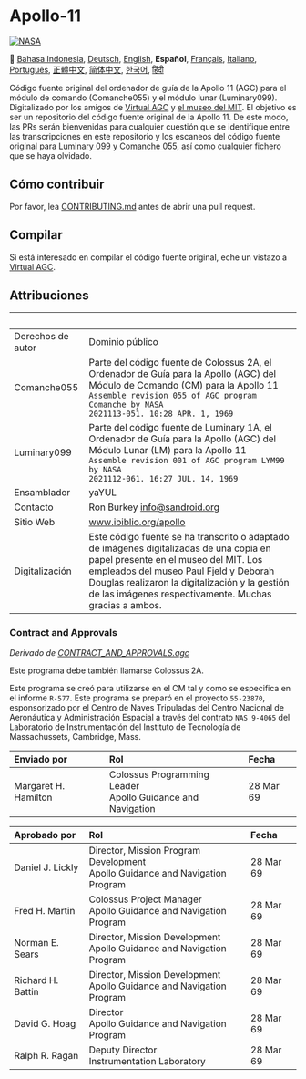 # Apollo-11
[![NASA][1]][2]

:crossed_flags:
[Bahasa Indonesia][ID],
[Deutsch][DE],
[English][EN],
**Español**,
[Français][FR],
[Italiano][IT],
[Português][PT_BR],
[正體中文][ZH_TW],
[简体中文][ZH_CN],
[한국어][KO_KR],
[हिंदी][HI_IN]


[ID]:README.id.md
[DE]:README.de.md
[EN]:README.md
[ES]:README.es.md
[IT]:README.it.md
[FR]:README.fr.md
[PT_BR]:README.pt_br.md
[ZH_TW]:README.zh_tw.md
[ZH_CN]:README.zh_cn.md
[KO_KR]:README.ko_kr.md
[HI_IN]:README.hi_in.md

Código fuente original del ordenador de guía de la Apollo 11 (AGC) para el módulo de comando (Comanche055) y el módulo lunar (Luminary099). Digitalizado por los amigos de [Virtual AGC][3] y [el museo del MIT][4]. El objetivo es ser un repositorio del código fuente original de la Apollo 11. De este modo, las PRs serán bienvenidas para cualquier cuestión que se identifique entre las transcripciones en este repositorio y los escaneos del código fuente original para [Luminary 099][5] y [Comanche 055][6], así como cualquier fichero que se haya olvidado.

## Cómo contribuir
Por favor, lea [CONTRIBUTING.md][7] antes de abrir una pull request.

## Compilar
Si está interesado en compilar el código fuente original, eche un vistazo a
[Virtual AGC][8].

## Attribuciones

&nbsp;            | &nbsp;
:---------------- | :-----
Derechos de autor | Dominio público
Comanche055       | Parte del código fuente de Colossus 2A, el Ordenador de Guía para la Apollo (AGC) del Módulo de Comando (CM) para la Apollo 11<br>`Assemble revision 055 of AGC program Comanche by NASA`<br>`2021113-051. 10:28 APR. 1, 1969`
Luminary099       | Parte del código fuente de Luminary 1A, el Ordenador de Guía para la Apollo (AGC) del Módulo Lunar (LM) para la Apollo 11<br>`Assemble revision 001 of AGC program LYM99 by NASA`<br>`2021112-061. 16:27 JUL. 14, 1969`
Ensamblador       | yaYUL
Contacto          | Ron Burkey <info@sandroid.org>
Sitio Web         | www.ibiblio.org/apollo
Digitalización    | Este código fuente se ha transcrito o adaptado de imágenes digitalizadas de una copia en papel presente en el museo del MIT. Los empleados del museo Paul Fjeld y Deborah Douglas realizaron la digitalización y la gestión de las imágenes respectivamente. Muchas gracias a ambos.

### Contract and Approvals
*Derivado de [CONTRACT_AND_APPROVALS.agc]*

Este programa debe también llamarse Colossus 2A.

Este programa se creó para utilizarse en el CM tal y como se especifica en el informe `R-577`. Este programa se preparó en el proyecto `55-23870`, esponsorizado por el Centro de Naves Tripuladas del Centro Nacional de Aeronáutica y Administración Espacial a través del contrato `NAS 9-4065` del Laboratorio de Instrumentación del Instituto de Tecnología de Massachussets, Cambridge, Mass.

Enviado por           | Rol | Fecha
:-------------------- | :--- | :----
Margaret H. Hamilton  | Colossus Programming Leader<br>Apollo Guidance and Navigation | 28 Mar 69

Aprobado por       | Rol | Fecha
:----------------- | :--- | :----
Daniel J. Lickly   | Director, Mission Program Development<br>Apollo Guidance and Navigation Program | 28 Mar 69
Fred H. Martin     | Colossus Project Manager<br>Apollo Guidance and Navigation Program | 28 Mar 69
Norman E. Sears    | Director, Mission Development<br>Apollo Guidance and Navigation Program | 28 Mar 69
Richard H. Battin  | Director, Mission Development<br>Apollo Guidance and Navigation Program | 28 Mar 69
David G. Hoag      | Director<br>Apollo Guidance and Navigation Program | 28 Mar 69
Ralph R. Ragan     | Deputy Director<br>Instrumentation Laboratory | 28 Mar 69

[CONTRACT_AND_APPROVALS.agc]:https://github.com/chrislgarry/Apollo-11/blob/master/Comanche055/CONTRACT_AND_APPROVALS.agc
[1]:https://cdn.rawgit.com/aleen42/badges/c9246f74/src/nasa.svg
[2]:https://www.nasa.gov/mission_pages/apollo/missions/apollo11.html
[3]:http://www.ibiblio.org/apollo/
[4]:http://web.mit.edu/museum/
[5]:http://www.ibiblio.org/apollo/ScansForConversion/Luminary099/
[6]:http://www.ibiblio.org/apollo/ScansForConversion/Comanche055/
[7]:https://github.com/chrislgarry/Apollo-11/blob/master/CONTRIBUTING.md
[8]:https://github.com/rburkey2005/virtualagc
